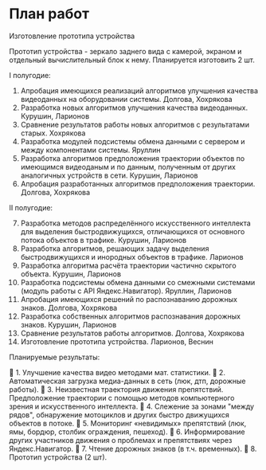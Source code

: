 # План работ

Изготовление прототипа устройства

Прототип устройства - зеркало заднего вида с камерой, экраном и отдельный вычислительный блок к нему. Планируется изготовить 2 шт.

I полугодие:

1. Апробация имеющихся реализаций алгоритмов улучшения качества видеоданных на оборудовании системы. 
	Долгова, Хохрякова
2. Разработка новых алгоритмов улучшения качества видеоданных.
	Курушин, Ларионов
3. Сравнение результатов работы новых алгоритмов с результатами старых.
	Хохрякова
4. Разработка модулей подсистемы обмена данными с сервером и между компонентами системы.
	Яруллин
5. Разработка алгоритмов предположения траектории объектов по имеющимся видеоданым и по данным, полученным от других аналогичных устройств в сети.
	Курушин, Ларионов
6. Апробация разработанных алгоритмов предположения траектории.
	Долгова, Хохрякова

II полугодие:

7. Разработка методов распределённого искусственного интеллекта для выделения быстродвижущихся, отличающихся от основного потока объектов в трафике.
	Курушин, Ларионов
8. Разработка алгоритмов, решающих задачу выделения быстродвижущихся и инородных объектов в трафике.
	Ларионов
9. Разработка алгоритма расчёта траектории частично скрытого объекта.
	Курушин, Ларионов
10. Разработка подсистемы обмена данными со смежными системами (модуль работы с API Яндекс.Навигатор).
	Яруллин, Ларионов
11. Апробация имеющихся решений по распознаванию дорожных знаков.
	Долгова, Хохрякова
12. Разработка собственных алгоритмов распознавания дорожных знаков.
	Курушин, Ларионов
13. Сравнение результатов работы алгоритмов.
	Долгова, Хохрякова
14. Изготовление прототипа устройства.
	Ларионов, Веснин

Планируемые результаты:

 1. Улучшение качества видео методами мат. статистики.
 2. Автоматическая загрузка медиа-данных в сеть (люк, дтп, дорожные работы).
 3. Неизвестная траектория движения препятствий. Предположение траектории с помощью методов компьютерного зрения и искусственного интеллекта.
 4. Слежение за зонами "между рядов", обнаружение мотоциклов и других быстро движущихся объектов в потоке.
 5. Мониторинг «невидимых» препятствий (люк, ямы, бордюр, столбик ограждения, пешеход).
 6. Информирование других участников движения о проблемах и препятствиях через Яндекс.Навигатор.
 7. Чтение дорожных знаков (в т.ч. временных).
 8. Прототип устройства (2 шт).
